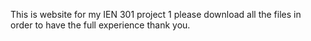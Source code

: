 This is website for my IEN 301 project 1
please download all the files in order to have the full experience
thank you.
